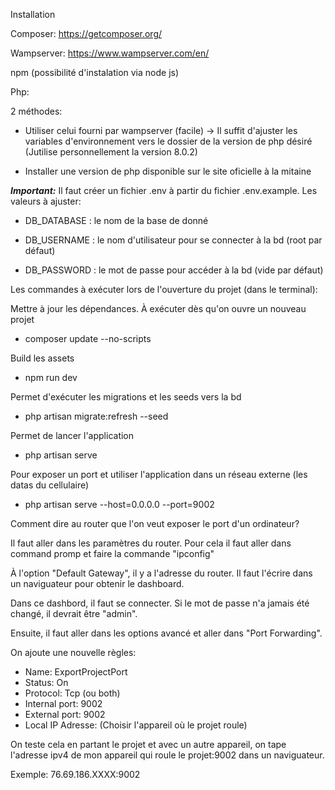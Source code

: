 Installation

Composer: https://getcomposer.org/

Wampserver: https://www.wampserver.com/en/

npm (possibilité d'instalation via node js)

Php:

2 méthodes:

- Utiliser celui fourni par wampserver (facile) -> Il suffit d'ajuster les variables d'environnement vers le dossier de la version de php désiré (Jutilise personnellement la version 8.0.2)

- Installer une version de php disponible sur le site oficielle à la mitaine

***Important:*** Il faut créer un fichier .env à partir du fichier .env.example. Les valeurs à ajuster:

- DB_DATABASE : le nom de la base de donné

- DB_USERNAME : le nom d'utilisateur pour se connecter à la bd (root par défaut)

- DB_PASSWORD : le mot de passe pour accéder à la bd (vide par défaut)

Les commandes à exécuter lors de l'ouverture du projet (dans le terminal):

Mettre à jour les dépendances. À exécuter dès qu'on ouvre un nouveau projet

- composer update --no-scripts

Build les assets

- npm run dev

Permet d'exécuter les migrations et les seeds vers la bd

- php artisan migrate:refresh --seed

Permet de lancer l'application

- php artisan serve

Pour exposer un port et utiliser l'application dans un réseau externe (les datas du cellulaire)

- php artisan serve --host=0.0.0.0 --port=9002

Comment dire au router que l'on veut exposer le port d'un ordinateur?

Il faut aller dans les paramètres du router. Pour cela il faut aller dans command promp et faire la commande "ipconfig"

À l'option "Default Gateway", il y a l'adresse du router. Il faut l'écrire dans un naviguateur pour obtenir le dashboard. 

Dans ce dashbord, il faut se connecter. Si le mot de passe n'a jamais été changé, il devrait être "admin".

Ensuite, il faut aller dans les options avancé et aller dans "Port Forwarding".

On ajoute une nouvelle règles: 

 - Name: ExportProjectPort
 - Status: On
 - Protocol: Tcp (ou both)
 - Internal port: 9002
 - External port: 9002
 - Local IP Adresse: (Choisir l'appareil où le projet roule)

On teste cela en partant le projet et avec un autre appareil, on tape l'adresse ipv4 de mon appareil qui roule le projet:9002 dans un naviguateur.

Exemple:  76.69.186.XXXX:9002